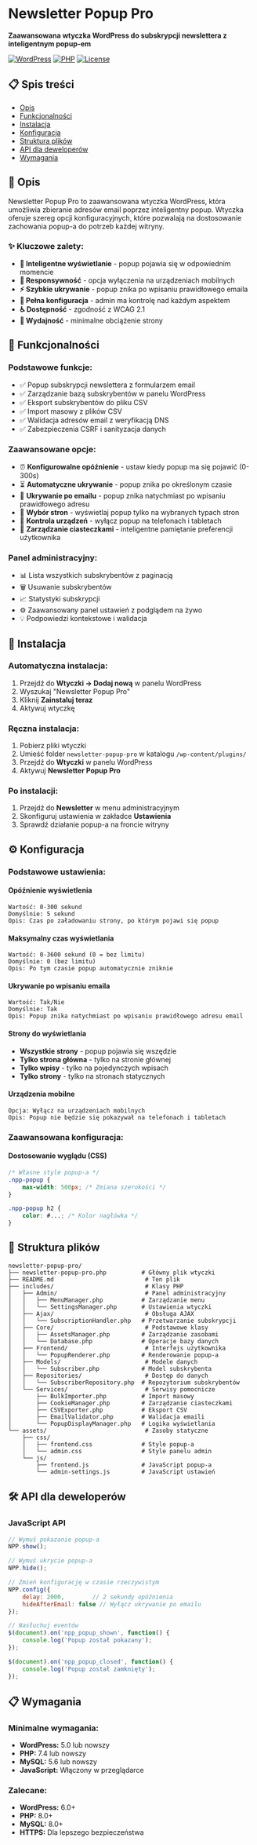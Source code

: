 # Newsletter Popup Pro

**Zaawansowana wtyczka WordPress do subskrypcji newslettera z inteligentnym popup-em**

[![WordPress](https://img.shields.io/badge/WordPress-5.0%2B-blue.svg)](https://wordpress.org/)
[![PHP](https://img.shields.io/badge/PHP-7.4%2B-purple.svg)](https://php.net/)
[![License](https://img.shields.io/badge/License-GPL%20v2-green.svg)](https://www.gnu.org/licenses/gpl-2.0.html)

## 📋 Spis treści

- [Opis](#opis)
- [Funkcjonalności](#-funkcjonalności)
- [Instalacja](#-instalacja)
- [Konfiguracja](#-konfiguracja)
- [Struktura plików](#-struktura-plików)
- [API dla deweloperów](#-api-dla-deweloperów)
- [Wymagania](#-wymagania)

## 📝 Opis

Newsletter Popup Pro to zaawansowana wtyczka WordPress, która umożliwia zbieranie adresów email poprzez inteligentny popup. Wtyczka oferuje szereg opcji konfiguracyjnych, które pozwalają na dostosowanie zachowania popup-a do potrzeb każdej witryny.

### ✨ Kluczowe zalety:

- **🎯 Inteligentne wyświetlanie** - popup pojawia się w odpowiednim momencie
- **📱 Responsywność** - opcja wyłączenia na urządzeniach mobilnych
- **⚡ Szybkie ukrywanie** - popup znika po wpisaniu prawidłowego emaila
- **🔧 Pełna konfiguracja** - admin ma kontrolę nad każdym aspektem
- **♿ Dostępność** - zgodność z WCAG 2.1
- **🚀 Wydajność** - minimalne obciążenie strony

## 🎯 Funkcjonalności

### Podstawowe funkcje:
- ✅ Popup subskrypcji newslettera z formularzem email
- ✅ Zarządzanie bazą subskrybentów w panelu WordPress
- ✅ Eksport subskrybentów do pliku CSV
- ✅ Import masowy z plików CSV
- ✅ Walidacja adresów email z weryfikacją DNS
- ✅ Zabezpieczenia CSRF i sanityzacja danych

### Zaawansowane opcje:
- ⏰ **Konfigurowalne opóźnienie** - ustaw kiedy popup ma się pojawić (0-300s)
- ⏳ **Automatyczne ukrywanie** - popup znika po określonym czasie
- 💌 **Ukrywanie po emailu** - popup znika natychmiast po wpisaniu prawidłowego adresu
- 📍 **Wybór stron** - wyświetlaj popup tylko na wybranych typach stron
- 📱 **Kontrola urządzeń** - wyłącz popup na telefonach i tabletach
- 🍪 **Zarządzanie ciasteczkami** - inteligentne pamiętanie preferencji użytkownika

### Panel administracyjny:
- 📊 Lista wszystkich subskrybentów z paginacją
- 🗑️ Usuwanie subskrybentów
- 📈 Statystyki subskrypcji
- ⚙️ Zaawansowany panel ustawień z podglądem na żywo
- 💡 Podpowiedzi kontekstowe i walidacja

## 🚀 Instalacja

### Automatyczna instalacja:
1. Przejdź do **Wtyczki → Dodaj nową** w panelu WordPress
2. Wyszukaj "Newsletter Popup Pro"
3. Kliknij **Zainstaluj teraz**
4. Aktywuj wtyczkę

### Ręczna instalacja:
1. Pobierz pliki wtyczki
2. Umieść folder `newsletter-popup-pro` w katalogu `/wp-content/plugins/`
3. Przejdź do **Wtyczki** w panelu WordPress
4. Aktywuj **Newsletter Popup Pro**

### Po instalacji:
1. Przejdź do **Newsletter** w menu administracyjnym
2. Skonfiguruj ustawienia w zakładce **Ustawienia**
3. Sprawdź działanie popup-a na froncie witryny

## ⚙️ Konfiguracja

### Podstawowe ustawienia:

#### Opóźnienie wyświetlenia
```
Wartość: 0-300 sekund
Domyślnie: 5 sekund
Opis: Czas po załadowaniu strony, po którym pojawi się popup
```

#### Maksymalny czas wyświetlania
```
Wartość: 0-3600 sekund (0 = bez limitu)
Domyślnie: 0 (bez limitu)
Opis: Po tym czasie popup automatycznie zniknie
```

#### Ukrywanie po wpisaniu emaila
```
Wartość: Tak/Nie
Domyślnie: Tak
Opis: Popup znika natychmiast po wpisaniu prawidłowego adresu email
```

#### Strony do wyświetlania
- **Wszystkie strony** - popup pojawia się wszędzie
- **Tylko strona główna** - tylko na stronie głównej
- **Tylko wpisy** - tylko na pojedynczych wpisach
- **Tylko strony** - tylko na stronach statycznych

#### Urządzenia mobilne
```
Opcja: Wyłącz na urządzeniach mobilnych
Opis: Popup nie będzie się pokazywał na telefonach i tabletach
```

### Zaawansowana konfiguracja:

#### Dostosowanie wyglądu (CSS)
```css
/* Własne style popup-a */
.npp-popup {
    max-width: 500px; /* Zmiana szerokości */
}

.npp-popup h2 {
    color: #...; /* Kolor nagłówka */
}
```

## 📁 Struktura plików

```
newsletter-popup-pro/
├── newsletter-popup-pro.php          # Główny plik wtyczki
├── README.md                          # Ten plik
├── includes/                          # Klasy PHP
│   ├── Admin/                         # Panel administracyjny
│   │   ├── MenuManager.php           # Zarządzanie menu
│   │   └── SettingsManager.php       # Ustawienia wtyczki
│   ├── Ajax/                          # Obsługa AJAX
│   │   └── SubscriptionHandler.php   # Przetwarzanie subskrypcji
│   ├── Core/                          # Podstawowe klasy
│   │   ├── AssetsManager.php         # Zarządzanie zasobami
│   │   └── Database.php              # Operacje bazy danych
│   ├── Frontend/                      # Interfejs użytkownika
│   │   └── PopupRenderer.php         # Renderowanie popup-a
│   ├── Models/                        # Modele danych
│   │   └── Subscriber.php            # Model subskrybenta
│   ├── Repositories/                  # Dostęp do danych
│   │   └── SubscriberRepository.php  # Repozytorium subskrybentów
│   └── Services/                      # Serwisy pomocnicze
│       ├── BulkImporter.php          # Import masowy
│       ├── CookieManager.php         # Zarządzanie ciasteczkami
│       ├── CSVExporter.php           # Eksport CSV
│       ├── EmailValidator.php        # Walidacja emaili
│       └── PopupDisplayManager.php   # Logika wyświetlania
└── assets/                            # Zasoby statyczne
    ├── css/
    │   ├── frontend.css              # Style popup-a
    │   └── admin.css                 # Style panelu admin
    └── js/
        ├── frontend.js               # JavaScript popup-a
        └── admin-settings.js         # JavaScript ustawień
```

## 🛠️ API dla deweloperów

### JavaScript API

```javascript
// Wymuś pokazanie popup-a
NPP.show();

// Wymuś ukrycie popup-a
NPP.hide();

// Zmień konfigurację w czasie rzeczywistym
NPP.config({
    delay: 2000,        // 2 sekundy opóźnienia
    hideAfterEmail: false // Wyłącz ukrywanie po emailu
});

// Nasłuchuj eventów
$(document).on('npp_popup_shown', function() {
    console.log('Popup został pokazany');
});

$(document).on('npp_popup_closed', function() {
    console.log('Popup został zamknięty');
});
```

## 📋 Wymagania

### Minimalne wymagania:
- **WordPress:** 5.0 lub nowszy
- **PHP:** 7.4 lub nowszy
- **MySQL:** 5.6 lub nowszy
- **JavaScript:** Włączony w przeglądarce

### Zalecane:
- **WordPress:** 6.0+
- **PHP:** 8.0+
- **MySQL:** 8.0+
- **HTTPS:** Dla lepszego bezpieczeństwa
